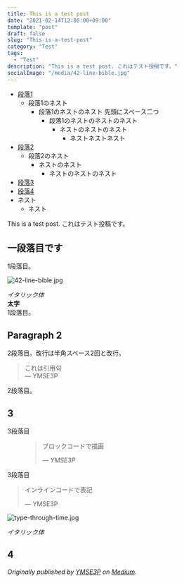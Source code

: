 ```yaml
---
title: This is a test post
date: "2021-02-14T12:00:00+09:00"
template: "post"
draft: false
slug: "This-is-a-test-post"
category: "Test"
tags:
  - "Test"
description: "This is a test post. これはテスト投稿です。"
socialImage: "/media/42-line-bible.jpg"
---
```


- [段落1](#一段落目です)
  - 段落1のネスト
    - 段落1のネストのネスト 先頭にスペース二つ  
      - 段落1のネストのネストのネスト
        - ネストのネストのネスト
          - ネストネストネスト
- [段落2](#paragraph-2)  
  - 段落2のネスト  
    - ネストのネスト  
      - ネストのネストのネスト
- [段落3](#3)
- [段落4](#4)
- ネスト
  - ネスト

This is a test post. これはテスト投稿です。

## 一段落目です

1段落目。

![42-line-bible.jpg](/media/42-line-bible.jpg)

*イタリック体*  
**太字**  
1段落目。

## Paragraph 2

2段落目。改行は半角スペース2回と改行。  


> これは引用句  
> — YMSE3P

2段落目。

## 3

3段落目

<figure>
	<blockquote>
		<p>ブロックコードで描画</p>
		<footer>
			<cite>— YMSE3P</cite>
		</footer>
	</blockquote>
</figure>

3段落目

> インラインコードで表記
>
> — YMSE3P



![type-through-time.jpg](/media/type-through-time.jpg)

*イタリック体*



## 4


*Originally published by [YMSE3P](https://www.ymse3p-blog.com) on [Medium](https://medium.com/).*
